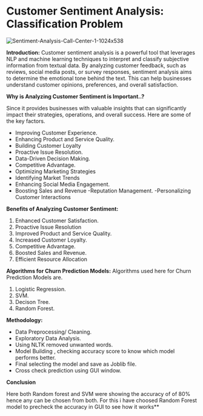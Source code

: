  # Customer Sentiment Analysis: Classification Problem

![Sentiment-Analysis-Call-Center-1-1024x538](https://github.com/V-Vibee/My-Projects-2.0/assets/91024678/62198b7a-5b52-42e9-97ad-39efbf974eed)




**Introduction:**
Customer sentiment analysis is a powerful tool that leverages NLP and machine learning techniques to interpret and classify subjective information from textual data. By analyzing customer feedback, such as reviews, social media posts, or survey responses, sentiment analysis aims to determine the emotional tone behind the text. This can help businesses understand customer opinions, preferences, and overall satisfaction.

**Why is Analyzing Customer Sentiment is Important..?** 

Since it provides businesses with valuable insights that can significantly impact their strategies, operations, and overall success. Here are some of the key factors.
- Improving Customer Experience.
- Enhancing Product and Service Quality.
- Building Customer Loyalty
- Proactive Issue Resolution.
- Data-Driven Decision Making.
- Competitive Advantage.
- Optimizing Marketing Strategies
- Identifying Market Trends
- Enhancing Social Media Engagement.
- Boosting Sales and Revenue
-Reputation Management.
-Personalizing Customer Interactions



**Benefits of Analyzing Customer Sentiment:**
1. Enhanced Customer Satisfaction.
2. Proactive Issue Resolution
3. Improved Product and Service Quality.
4. Increased Customer Loyalty.
5. Competitive Advantage.
6. Boosted Sales and Revenue.
7. Efficient Resource Allocation



**Algorithms for Churn Prediction Models:**
Algorithms used here for Churn Prediction Models are.
1. Logistic Regression.
2. SVM.
3. Decison Tree.
4. Random Forest.

   
**Methodology:**
- Data Preprocessing/ Cleaning.
- Exploratory Data Analysis.
- Using NLTK removed unwanted words.
- Model Building , checking accuracy score to know which model performs better.
- Final selecting the model and save as Joblib file.
- Cross check prediction using GUI window.


 **Conclusion** 
 
Here both Random forest and SVM were showing the accuracy of of 80% hence any can be chosen from both.
For this i have choosed Random Forest model to precheck the accuracy in GUI to see how it works**





